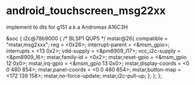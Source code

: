 # android_touchscreen_msg22xx

implement to dts for g151 a.k.a Andromax A16C3H

&soc {
	i2c@78b9000 { /* BLSP1 QUP5 */
		mstar@26{
			compatible = "mstar,msg2xxx";
			reg = <0x26>;
			interrupt-parent = <&msm_gpio>;
			interrupts = <13 0x2>;
			vdd-supply = <&pm8909_l17>;
			vcc_i2c-supply = <&pm8909_l6>;
			mstar,family-id = <0x2>;
			mstar,reset-gpio = <&msm_gpio 12 0x0>;
			mstar,irq-gpio = <&msm_gpio 13 0x0>;
			mstar,display-coords = <0 0 480 854>;
			mstar,panel-coords = <0 0 480 854>;
			mstar,button-map = <172 139 158>;
			mstar,no-force-update;
			mstar,i2c-pull-up;
		};
	};
};
